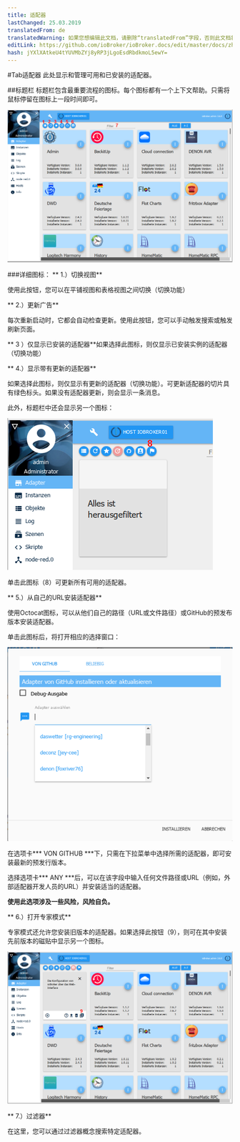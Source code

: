 ```yaml
---
title: 适配器
lastChanged: 25.03.2019
translatedFrom: de
translatedWarning: 如果您想编辑此文档，请删除“translatedFrom”字段，否则此文档将再次自动翻译
editLink: https://github.com/ioBroker/ioBroker.docs/edit/master/docs/zh-cn/admin/adapter.md
hash: jYXlXAtkeU4tYUVMbZYj8yRP3jLgoEsdRbdkmoL5ewY=
---
```

#Tab适配器
此处显示和管理可用和已安装的适配器。

##标题栏
标题栏包含最重要流程的图标。每个图标都有一个上下文帮助。只需将鼠标停留在图标上一段时间即可。

![选项卡管理员](../../de/admin/media/ADMIN_Adapter_Kachel_numbers.png)

###详细图标：
** 1.）切换视图**

使用此按钮，您可以在平铺视图和表格视图之间切换（切换功能）

** 2.）更新广告**

每次重新启动时，它都会自动检查更新。使用此按钮，您可以手动触发搜索或触发刷新页面。

** 3 ）仅显示已安装的适配器**如果选择此图标，则仅显示已安装实例的适配器（切换功能）

** 4.）显示带有更新的适配器**

如果选择此图标，则仅显示有更新的适配器（切换功能）。可更新适配器的切片具有绿色标头。如果没有适配器更新，则会显示一条消息。

此外，标题栏中还会显示另一个图标：

![选项卡管理员](../../de/admin/media/ADMIN_Adapter_Kachel_upgradeable.png)

单击此图标（8）可更新所有可用的适配器。

** 5.）从自己的URL安装适配器**

使用Octocat图标，可以从他们自己的路径（URL或文件路径）或GitHub的预发布版本安装适配器。

单击此图标后，将打开相应的选择窗口：

![安装GitHub](../../de/admin/media/ADMIN_Adapter_GitHub.png)

在选项卡*** VON GITHUB ***下，只需在下拉菜单中选择所需的适配器，即可安装最新的预发行版本。

选择选项卡*** ANY ***后，可以在该字段中输入任何文件路径或URL（例如，外部适配器开发人员的URL）并安装适当的适配器。

**使用此选项涉及一些风险，风险自负。**

** 6.）打开专家模式**

专家模式还允许您安装旧版本的适配器。如果选择此按钮（9），则可在其中安装先前版本的磁贴中显示另一个图标。

![安装其他版本](../../de/admin/media/ADMIN_Adapter_Kachel_versions.png)

** 7.）过滤器**

在这里，您可以通过过滤器概念搜索特定适配器。